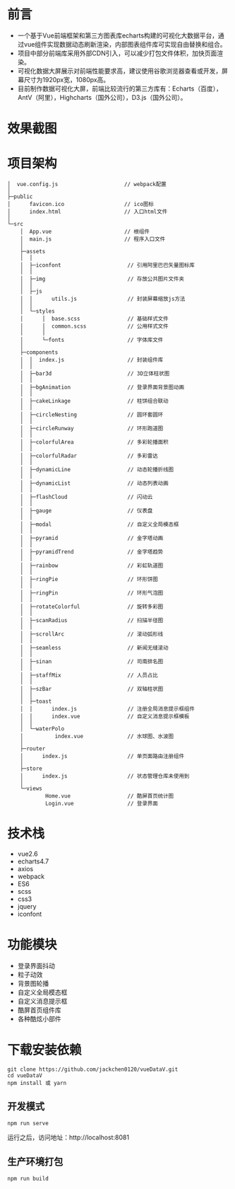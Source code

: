# 前言

* 一个基于Vue前端框架和第三方图表库echarts构建的可视化大数据平台，通过vue组件实现数据动态刷新渲染，内部图表组件库可实现自由替换和组合。
* 项目中部分前端库采用外部CDN引入，可以减少打包文件体积，加快页面渲染。
* 可视化数据大屏展示对前端性能要求高，建议使用谷歌浏览器查看或开发，屏幕尺寸为1920px宽，1080px高。
* 目前制作数据可视化大屏，前端比较流行的第三方库有：Echarts（百度），AntV（阿里），Highcharts（国外公司），D3.js（国外公司）。

# 效果截图




# 项目架构
```
│  vue.config.js                     // webpack配置
│                
├─public
│      favicon.ico                   // ico图标
│      index.html                    // 入口html文件
│      
└─src
    │  App.vue                       // 根组件
    │  main.js                       // 程序入口文件
    │  
    ├─assets
    │  │  
    │  ├─iconfont                     // 引用阿里巴巴矢量图标库
    │  │      
    │  ├─img                          // 存放公共图片文件夹
    │  │          
    │  ├─js
    │  │      utils.js                // 封装屏幕缩放js方法
    │  │      
    │  └─styles
    │      │  base.scss               // 基础样式文件
    │      │  common.scss             // 公用样式文件
    │      │  
    │      └─fonts                    // 字体库文件
    │              
    ├─components
    │  │  index.js                    // 封装组件库
    │  │   
    │  ├─bar3d                        // 3D立体柱状图
    │  │      
    │  ├─bgAnimation                  // 登录界面背景图动画
    │  │      
    │  ├─cakeLinkage                  // 柱饼组合联动
    │  │      
    │  ├─circleNesting                // 圆环套圆环
    │  │      
    │  ├─circleRunway                 // 环形跑道图
    │  │      
    │  ├─colorfulArea                 // 多彩轮播面积
    │  │      
    │  ├─colorfulRadar                // 多彩雷达
    │  │      
    │  ├─dynamicLine                  // 动态轮播折线图
    │  │      
    │  ├─dynamicList                  // 动态列表动画
    │  │      
    │  ├─flashCloud                   // 闪动云
    │  │      
    │  ├─gauge                        // 仪表盘
    │  │      
    │  ├─modal                        // 自定义全局模态框
    │  │      
    │  ├─pyramid                      // 金字塔动画
    │  │      
    │  ├─pyramidTrend                 // 金字塔趋势
    │  │      
    │  ├─rainbow                      // 彩虹轨道图
    │  │      
    │  ├─ringPie                      // 环形饼图
    │  │      
    │  ├─ringPin                      // 环形气泡图
    │  │      
    │  ├─rotateColorful               // 旋转多彩图
    │  │      
    │  ├─scanRadius                   // 扫描半径图
    │  │      
    │  ├─scrollArc                    // 滚动弧形线
    │  │      
    │  ├─seamless                     // 新闻无缝滚动
    │  │      
    │  ├─sinan                        // 司南排名图
    │  │      
    │  ├─staffMix                     // 人员占比
    │  │      
    │  ├─szBar                        // 双轴柱状图
    │  │      
    │  ├─toast 
    │  │      index.js                // 注册全局消息提示框组件
    │  │      index.vue               // 自定义消息提示框模板
    │  │      
    │  └─waterPolo
    │          index.vue              // 水球图、水波图
    │          
    ├─router
    │      index.js                   // 单页面路由注册组件
    │      
    ├─store
    │      index.js                   // 状态管理仓库未使用到
    │      
    └─views
            Home.vue                  // 酷屏首页统计图
            Login.vue                 // 登录界面
```


# 技术栈
 * vue2.6
 * echarts4.7
 * axios
 * webpack
 * ES6
 * scss
 * css3
 * jquery
 * iconfont
 
# 功能模块
* 登录界面抖动
* 粒子动效
* 背景图轮播
* 自定义全局模态框
* 自定义消息提示框
* 酷屏首页组件库
* 各种酷炫小部件

# 下载安装依赖
```
git clone https://github.com/jackchen0120/vueDataV.git
cd vueDataV
npm install 或 yarn
```

## 开发模式
```
npm run serve
```
运行之后，访问地址：http://localhost:8081

## 生产环境打包
```
npm run build
```



